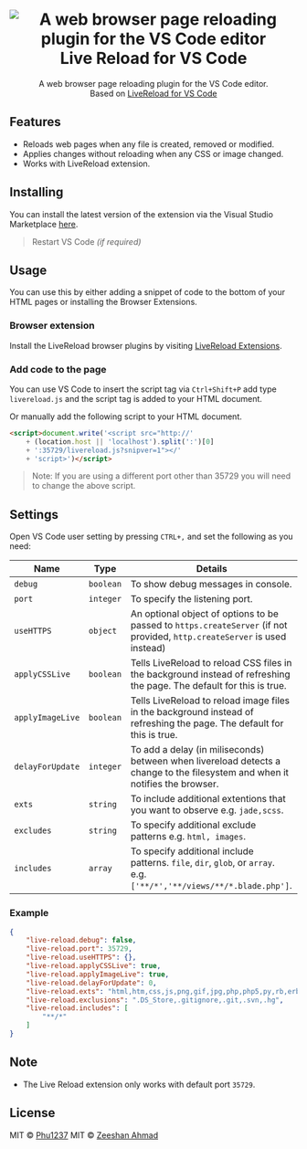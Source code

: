 <h1 align="center">
    <img src="https://i.imgur.com/Po1oqJ4.png" alt="A web browser page reloading plugin for the VS Code editor" />
    <br/> Live Reload for VS Code
</h1>

<p align="center">
    A web browser page reloading plugin for the VS Code editor.<br/>
	Based on <a href="https://marketplace.visualstudio.com/items?itemName=ziishaned.livereload">LiveReload for VS Code</a>
</p>

## Features

- Reloads web pages when any file is created, removed or modified.
- Applies changes without reloading when any CSS or image changed.
- Works with LiveReload extension.

## Installing

You can install the latest version of the extension via the Visual Studio Marketplace [here](https://marketplace.visualstudio.com/items?itemName=phu1237.live-reload).

> Restart VS Code _(if required)_

## Usage

You can use this by either adding a snippet of code to the bottom of your HTML pages or installing the Browser Extensions.

### Browser extension

Install the LiveReload browser plugins by visiting [LiveReload Extensions](http://livereload.com/extensions/).

### Add code to the page

You can use VS Code to insert the script tag via `Ctrl+Shift+P` add type `livereload.js` and the script tag is added to your HTML document.

Or manually add the following script to your HTML document.

```html
<script>document.write('<script src="http://'
    + (location.host || 'localhost').split(':')[0]
    + ':35729/livereload.js?snipver=1"></'
    + 'script>')</script>
```

> Note: If you are using a different port other than 35729 you will need to change the above script.

## Settings

Open VS Code user setting by pressing `CTRL+,` and set the following as you need:

|Name|Type|Details|
|-|-|-|
|`debug`|`boolean`|To show debug messages in console.|
|`port`|`integer`|To specify the listening port.|
|`useHTTPS`|`object`|An optional object of options to be passed to `https.createServer` (if not provided, `http.createServer` is used instead)|
|`applyCSSLive`|`boolean`|Tells LiveReload to reload CSS files in the background instead of refreshing the page. The default for this is true.|
|`applyImageLive`|`boolean`|Tells LiveReload to reload image files in the background instead of refreshing the page. The default for this is true.|
|`delayForUpdate`|`integer`|To add a delay (in miliseconds) between when livereload detects a change to the filesystem and when it notifies the browser.|
|`exts`|`string`|To include additional extentions that you want to observe e.g. `jade,scss`.|
|`excludes`|`string`|To specify additional exclude patterns e.g. `html, images`.|
|`includes`|`array`|To specify additional include patterns. `file`, `dir`, `glob`, or `array`. e.g. `['**/*','**/views/**/*.blade.php']`.|

### Example

```json
{
    "live-reload.debug": false,
    "live-reload.port": 35729,
    "live-reload.useHTTPS": {},
    "live-reload.applyCSSLive": true,
    "live-reload.applyImageLive": true,
    "live-reload.delayForUpdate": 0,
    "live-reload.exts": "html,htm,css,js,png,gif,jpg,php,php5,py,rb,erb,coffee",
    "live-reload.exclusions": ".DS_Store,.gitignore,.git,.svn,.hg",
	"live-reload.includes": [
		"**/*"
	]
}
```

## Note

- The Live Reload extension only works with default port `35729`.

## License

MIT © [Phu1237](https://twitter.com/Phu1237)
MIT © [Zeeshan Ahmad](https://twitter.com/ziishaned)
